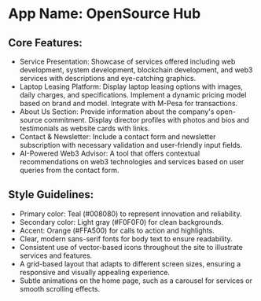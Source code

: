 # **App Name**: OpenSource Hub

## Core Features:

- Service Presentation: Showcase of services offered including web development, system development, blockchain development, and web3 services with descriptions and eye-catching graphics.
- Laptop Leasing Platform: Display laptop leasing options with images, daily charges, and specifications. Implement a dynamic pricing model based on brand and model. Integrate with M-Pesa for transactions.
- About Us Section: Provide information about the company's open-source commitment. Display director profiles with photos and bios and testimonials as website cards with links.
- Contact & Newsletter: Include a contact form and newsletter subscription with necessary validation and user-friendly input fields.
- AI-Powered Web3 Advisor: A tool that offers contextual recommendations on web3 technologies and services based on user queries from the contact form.

## Style Guidelines:

- Primary color: Teal (#008080) to represent innovation and reliability.
- Secondary color: Light gray (#F0F0F0) for clean backgrounds.
- Accent: Orange (#FFA500) for calls to action and highlights.
- Clear, modern sans-serif fonts for body text to ensure readability.
- Consistent use of vector-based icons throughout the site to illustrate services and features.
- A grid-based layout that adapts to different screen sizes, ensuring a responsive and visually appealing experience.
- Subtle animations on the home page, such as a carousel for services or smooth scrolling effects.